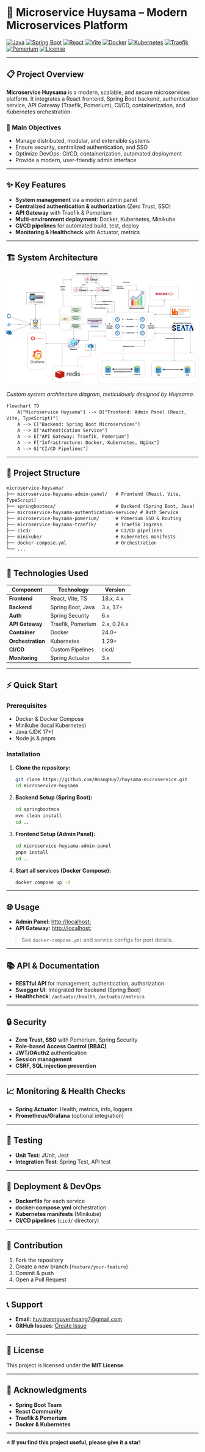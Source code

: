 # 🚀 Microservice Huysama – Modern Microservices Platform

[![Java](https://img.shields.io/badge/Java-17%2B-orange.svg)](https://openjdk.org/)
[![Spring Boot](https://img.shields.io/badge/Spring%20Boot-3.x-green.svg)](https://spring.io/projects/spring-boot)
[![React](https://img.shields.io/badge/React-18-blue.svg)](https://react.dev/)
[![Vite](https://img.shields.io/badge/Vite-4.x-purple.svg)](https://vitejs.dev/)
[![Docker](https://img.shields.io/badge/Docker-24.0-blue.svg)](https://www.docker.com/)
[![Kubernetes](https://img.shields.io/badge/Kubernetes-1.29-blue.svg)](https://kubernetes.io/)
[![Traefik](https://img.shields.io/badge/Traefik-2.x-blue.svg)](https://traefik.io/)
[![Pomerium](https://img.shields.io/badge/Pomerium-0.24.x-purple.svg)](https://www.pomerium.com/)
[![License](https://img.shields.io/badge/License-MIT-yellow.svg)](LICENSE)

---

## 📋 Project Overview

**Microservice Huysama** is a modern, scalable, and secure microservices platform. It integrates a React frontend, Spring Boot backend, authentication service, API Gateway (Traefik, Pomerium), CI/CD, containerization, and Kubernetes orchestration.

### 🎯 Main Objectives
- Manage distributed, modular, and extensible systems
- Ensure security, centralized authentication, and SSO
- Optimize DevOps: CI/CD, containerization, automated deployment
- Provide a modern, user-friendly admin interface

---

## ✨ Key Features
- **System management** via a modern admin panel
- **Centralized authentication & authorization** (Zero Trust, SSO)
- **API Gateway** with Traefik & Pomerium
- **Multi-environment deployment**: Docker, Kubernetes, Minikube
- **CI/CD pipelines** for automated build, test, deploy
- **Monitoring & Healthcheck** with Actuator, metrics

---

## 🏗️ System Architecture

![System Architecture – Custom drawn by author](./imgs/architecture_system.png)

*Custom system architecture diagram, meticulously designed by Huysama.*

```mermaid
flowchart TD
    A["Microservice Huysama"] --> B["Frontend: Admin Panel (React, Vite, TypeScript)"]
    A --> C["Backend: Spring Boot Microservices"]
    A --> D["Authentication Service"]
    A --> E["API Gateway: Traefik, Pomerium"]
    A --> F["Infrastructure: Docker, Kubernetes, Nginx"]
    A --> G["CI/CD Pipelines"]
```

---

## 📁 Project Structure

```
microservice-huysama/
├── microservice-huysama-admin-panel/   # Frontend (React, Vite, TypeScript)
├── springbootmca/                      # Backend (Spring Boot, Java)
├── microservice-huysama-authentication-service/ # Auth Service
├── microservice-huysama-pomerium/      # Pomerium SSO & Routing
├── microservice-huysama-traefik/       # Traefik Ingress
├── cicd/                               # CI/CD pipelines
├── minikube/                           # Kubernetes manifests
├── docker-compose.yml                  # Orchestration
└── ...
```

---

## 🔧 Technologies Used

| Component           | Technology         | Version      |
|---------------------|-------------------|--------------|
| **Frontend**        | React, Vite, TS   | 18.x, 4.x    |
| **Backend**         | Spring Boot, Java | 3.x, 17+     |
| **Auth**            | Spring Security   | 6.x          |
| **API Gateway**     | Traefik, Pomerium | 2.x, 0.24.x  |
| **Container**       | Docker            | 24.0+        |
| **Orchestration**   | Kubernetes        | 1.29+        |
| **CI/CD**           | Custom Pipelines  | cicd/        |
| **Monitoring**      | Spring Actuator   | 3.x          |

---

## ⚡ Quick Start

### Prerequisites
- Docker & Docker Compose
- Minikube (local Kubernetes)
- Java (JDK 17+)
- Node.js & pnpm

### Installation

1. **Clone the repository:**
   ```bash
   git clone https://github.com/HoangHuy7/huysama-microservice.git
   cd microservice-huysama
   ```
2. **Backend Setup (Spring Boot):**
   ```bash
   cd springbootmca
   mvn clean install
   cd ..
   ```
3. **Frontend Setup (Admin Panel):**
   ```bash
   cd microservice-huysama-admin-panel
   pnpm install
   cd ..
   ```
4. **Start all services (Docker Compose):**
   ```bash
   docker compose up -d
   ```

---

## 🌐 Usage

- **Admin Panel:** [http://localhost:<admin-port>](http://localhost:<admin-port>)
- **API Gateway:** [http://localhost:<traefik-port>](http://localhost:<traefik-port>)

> See `docker-compose.yml` and service configs for port details.

---

## 📚 API & Documentation
- **RESTful API** for management, authentication, authorization
- **Swagger UI**: Integrated for backend (Spring Boot)
- **Healthcheck**: `/actuator/health`, `/actuator/metrics`

---

## 🔒 Security
- **Zero Trust, SSO** with Pomerium, Spring Security
- **Role-based Access Control (RBAC)**
- **JWT/OAuth2** authentication
- **Session management**
- **CSRF, SQL injection prevention**

---

## 📈 Monitoring & Health Checks
- **Spring Actuator**: Health, metrics, info, loggers
- **Prometheus/Grafana** (optional integration)

---

## 🧪 Testing
- **Unit Test**: JUnit, Jest
- **Integration Test**: Spring Test, API test

---

## 🚀 Deployment & DevOps
- **Dockerfile** for each service
- **docker-compose.yml** orchestration
- **Kubernetes manifests** (Minikube)
- **CI/CD pipelines** (`cicd/` directory)

---

## 🤝 Contribution
1. Fork the repository
2. Create a new branch (`feature/your-feature`)
3. Commit & push
4. Open a Pull Request

---

## 📞 Support
- **Email**: huy.trannguyenhoang7@gmail.com
- **GitHub Issues**: [Create Issue](#)

---

## 📄 License

This project is licensed under the **MIT License**.

---

## 🙏 Acknowledgments
- **Spring Boot Team**
- **React Community**
- **Traefik & Pomerium**
- **Docker & Kubernetes**

---

**⭐ If you find this project useful, please give it a star!**
